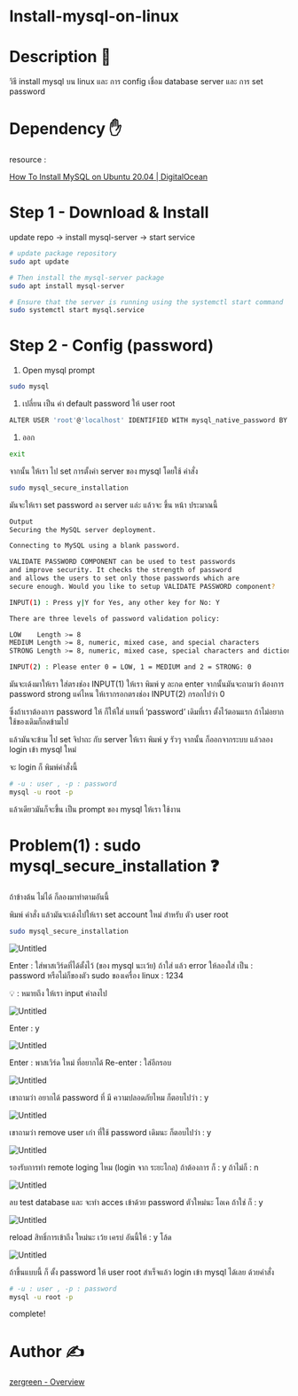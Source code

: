 # Install-mysql-on-linux

# Description 💬

วิธี install mysql บน linux และ การ config เชื่อม database server และ การ set password

# Dependency ✋

resource : 

[How To Install MySQL on Ubuntu 20.04 | DigitalOcean](https://www.digitalocean.com/community/tutorials/how-to-install-mysql-on-ubuntu-20-04)

# Step 1 - Download & Install

update repo → install mysql-server → start service

```bash
# update package repository
sudo apt update

# Then install the mysql-server package
sudo apt install mysql-server

# Ensure that the server is running using the systemctl start command
sudo systemctl start mysql.service
```

# Step 2 - Config (password)

1. Open mysql prompt

```bash
sudo mysql
```

1. เปลี่ยน เป็น ค่า default password ให้ user root 

```bash
ALTER USER 'root'@'localhost' IDENTIFIED WITH mysql_native_password BY 'password';
```

1. ออก

```bash
exit
```

จากนั้น ให้เรา ไป set การตั้งค่า server ของ mysql โดยใช้ คำสั่ง

```bash
sudo mysql_secure_installation
```

มันจะให้เรา set password ลง server แล่ะ แล้วจะ ขึ้น หน้า ประมาณนี้

```bash
Output
Securing the MySQL server deployment.

Connecting to MySQL using a blank password.

VALIDATE PASSWORD COMPONENT can be used to test passwords
and improve security. It checks the strength of password
and allows the users to set only those passwords which are
secure enough. Would you like to setup VALIDATE PASSWORD component?

INPUT(1) : Press y|Y for Yes, any other key for No: Y

There are three levels of password validation policy:

LOW    Length >= 8
MEDIUM Length >= 8, numeric, mixed case, and special characters
STRONG Length >= 8, numeric, mixed case, special characters and dictionary                  file

INPUT(2) : Please enter 0 = LOW, 1 = MEDIUM and 2 = STRONG: 0
```

มันจะเด้งมาให้เรา ใส่ตรงช่อง INPUT(1) ให้เรา พิมพ์ y ละกด enter
จากนั้นมันจะถามว่า ต้องการ password strong แค่ไหน ให้เรากรอกตรงช่อง INPUT(2) กรอกไปว่า 0

ซึ่งถ้าเราต้องการ password ให้ ก็ให้ใส่ แทนที่ ‘password’ เดิมที่เรา ตั้งไว้ตอนแรก ถ้าไม่อยากใช้ของเดิมก็กดข้ามไป

แล้วมันจะข้าม ไป set จิปาถะ กับ server ให้เรา พิมพ์ y รัวๆ จากนั้น ก็ออกจากระบบ แล้วลอง login เข้า mysql ใหม่

จะ login ก็ พิมพ์คำสั่งนี้ 

```bash
# -u : user , -p : password
mysql -u root -p
```

แล้วเดียวมันก็จะขึ้น เป็น prompt ของ mysql ให้เรา ใช้งาน

# Problem(1) : sudo mysql_secure_installation ❓

ถ้าข้างต้น ไม่ได้ ก็ลองมาทำตามอันนี้

พิมพ์ คำสั่ง แล้วมันจะเด้งไปให้เรา set account ใหม่ สำหรับ ตัว user root

```bash
sudo mysql_secure_installation
```

![Untitled](Install-mysql-on-linux%20d1a89d013668437bbd43736cd2551173/Untitled.png)

Enter : ใส่พาสเวิร์ดที่ได้ตั้งไว้ (ของ mysql นะเว้ย)
ถ้าใส่ แล้ว error ให้ลองใส่ เป็น : password
หรือไม่ก็ของตัว sudo ของเครื่อง linux : 1234

<aside>
💡 : หมายถึง ให้เรา input ค่าลงไป

</aside>

![Untitled](Install-mysql-on-linux%20d1a89d013668437bbd43736cd2551173/Untitled%201.png)

Enter : y

![Untitled](Install-mysql-on-linux%20d1a89d013668437bbd43736cd2551173/Untitled%202.png)

Enter : พาสเวิร์ด ใหม่ ที่อยากได้
Re-enter : ใส่อีกรอบ

![Untitled](Install-mysql-on-linux%20d1a89d013668437bbd43736cd2551173/Untitled%203.png)

เขาถามว่า อยากได้ password ที่ มี ความปลอดภัยไหม ก็ตอบไปว่า : y

![Untitled](Install-mysql-on-linux%20d1a89d013668437bbd43736cd2551173/Untitled%204.png)

เขาถามว่า remove user เก่า ที่ใช้ password เดิมนะ ก็ตอบไปว่า : y

![Untitled](Install-mysql-on-linux%20d1a89d013668437bbd43736cd2551173/Untitled%205.png)

รองรับการทำ remote loging ไหม (login จาก ระยะไกล) ถ้าต้องการ ก็ : y ถ้าไม่ก็ : n

![Untitled](Install-mysql-on-linux%20d1a89d013668437bbd43736cd2551173/Untitled%206.png)

ลบ test database และ จะทำ acces เข้าด้วย password ตัวใหม่นะ โอเค ถ้าใช่ ก็ : y

![Untitled](Install-mysql-on-linux%20d1a89d013668437bbd43736cd2551173/Untitled%207.png)

reload สิทธิ์การเข้าถึง ใหม่นะ เว้ย เครบ่ อันนี้ให้ : y โล้ด

![Untitled](Install-mysql-on-linux%20d1a89d013668437bbd43736cd2551173/Untitled%208.png)

ถ้าขึ้นแบบนี้ ก็ ตั้ง password ให้ user root สำเร็จแล้ว 
login เข้า mysql ได้เลย ด้วยคำสั่ง

```bash
# -u : user , -p : password
mysql -u root -p
```

complete!

# Author ✍️

[zergreen - Overview](https://github.com/zergreen)